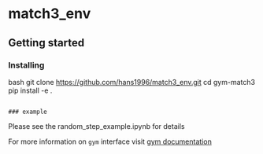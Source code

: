 # match3_env


## Getting started
### Installing
bash
git clone https://github.com/hans1996/match3_env.git
cd gym-match3
pip install -e .
```

### example
```
Please see the random_step_example.ipynb  for details


For more information on `gym` interface visit [gym documentation](https://gym.openai.com/docs/)
```
